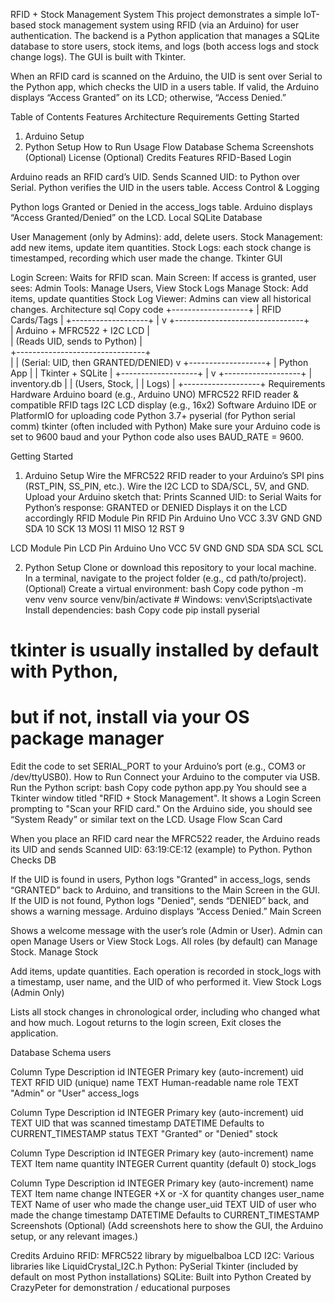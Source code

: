 RFID + Stock Management System
This project demonstrates a simple IoT-based stock management system using RFID (via an Arduino) for user authentication. The backend is a Python application that manages a SQLite database to store users, stock items, and logs (both access logs and stock change logs). The GUI is built with Tkinter.

When an RFID card is scanned on the Arduino, the UID is sent over Serial to the Python app, which checks the UID in a users table. If valid, the Arduino displays “Access Granted” on its LCD; otherwise, “Access Denied.”

Table of Contents
Features
Architecture
Requirements
Getting Started
1. Arduino Setup
2. Python Setup
How to Run
Usage Flow
Database Schema
Screenshots (Optional)
License (Optional)
Credits
Features
RFID-Based Login

Arduino reads an RFID card’s UID.
Sends Scanned UID: <UID> to Python over Serial.
Python verifies the UID in the users table.
Access Control & Logging

Python logs Granted or Denied in the access_logs table.
Arduino displays “Access Granted/Denied” on the LCD.
Local SQLite Database

User Management (only by Admins): add, delete users.
Stock Management: add new items, update item quantities.
Stock Logs: each stock change is timestamped, recording which user made the change.
Tkinter GUI

Login Screen: Waits for RFID scan.
Main Screen: If access is granted, user sees:
Admin Tools: Manage Users, View Stock Logs
Manage Stock: Add items, update quantities
Stock Log Viewer: Admins can view all historical changes.
Architecture
sql
Copy code
         +-------------------+
         |   RFID Cards/Tags |
         +-------------------+
                   |
                   v
    +--------------------------------+  
    |  Arduino + MFRC522 + I2C LCD   |  
    |  (Reads UID, sends to Python)  |  
    +--------------------------------+  
                   |
                   |  (Serial: UID, then GRANTED/DENIED)
                   v
         +-------------------+
         |   Python App     |
         | Tkinter + SQLite |
         +-------------------+
                   |
                   v
         +-------------------+
         |  inventory.db    |
         | (Users, Stock,   |
         |  Logs)           |
         +-------------------+
Requirements
Hardware
Arduino board (e.g., Arduino UNO)
MFRC522 RFID reader & compatible RFID tags
I2C LCD display (e.g., 16x2)
Software
Arduino IDE or PlatformIO for uploading code
Python 3.7+
pyserial (for Python serial comm)
tkinter (often included with Python)
Make sure your Arduino code is set to 9600 baud and your Python code also uses BAUD_RATE = 9600.

Getting Started
1. Arduino Setup
Wire the MFRC522 RFID reader to your Arduino’s SPI pins (RST_PIN, SS_PIN, etc.).
Wire the I2C LCD to SDA/SCL, 5V, and GND.
Upload your Arduino sketch that:
Prints Scanned UID: <UID> to Serial
Waits for Python’s response: GRANTED or DENIED
Displays it on the LCD accordingly
RFID Module
Pin RFID	Pin Arduino Uno
VCC	            3.3V
GND	            GND
SDA	            10
SCK	            13
MOSI	        11
MISO	        12
RST	            9

LCD Module
Pin LCD	Pin Arduino Uno
VCC	        5V
GND	        GND
SDA	        SDA
SCL	        SCL

2. Python Setup
Clone or download this repository to your local machine.
In a terminal, navigate to the project folder (e.g., cd path/to/project).
(Optional) Create a virtual environment:
bash
Copy code
python -m venv venv
source venv/bin/activate   # Windows: venv\Scripts\activate
Install dependencies:
bash
Copy code
pip install pyserial
# tkinter is usually installed by default with Python, 
# but if not, install via your OS package manager
Edit the code to set SERIAL_PORT to your Arduino’s port (e.g., COM3 or /dev/ttyUSB0).
How to Run
Connect your Arduino to the computer via USB.
Run the Python script:
bash
Copy code
python app.py
You should see a Tkinter window titled "RFID + Stock Management". It shows a Login Screen prompting to "Scan your RFID card."
On the Arduino side, you should see “System Ready” or similar text on the LCD.
Usage Flow
Scan Card

When you place an RFID card near the MFRC522 reader, the Arduino reads its UID and sends Scanned UID: 63:19:CE:12 (example) to Python.
Python Checks DB

If the UID is found in users, Python logs "Granted" in access_logs, sends “GRANTED” back to Arduino, and transitions to the Main Screen in the GUI.
If the UID is not found, Python logs "Denied", sends “DENIED” back, and shows a warning message. Arduino displays “Access Denied.”
Main Screen

Shows a welcome message with the user’s role (Admin or User).
Admin can open Manage Users or View Stock Logs.
All roles (by default) can Manage Stock.
Manage Stock

Add items, update quantities. Each operation is recorded in stock_logs with a timestamp, user name, and the UID of who performed it.
View Stock Logs (Admin Only)

Lists all stock changes in chronological order, including who changed what and how much.
Logout returns to the login screen, Exit closes the application.

Database Schema
users

Column	Type	Description
id	INTEGER	Primary key (auto-increment)
uid	TEXT	RFID UID (unique)
name	TEXT	Human-readable name
role	TEXT	"Admin" or "User"
access_logs

Column	Type	Description
id	INTEGER	Primary key (auto-increment)
uid	TEXT	UID that was scanned
timestamp	DATETIME	Defaults to CURRENT_TIMESTAMP
status	TEXT	"Granted" or "Denied"
stock

Column	Type	Description
id	INTEGER	Primary key (auto-increment)
name	TEXT	Item name
quantity	INTEGER	Current quantity (default 0)
stock_logs

Column	Type	Description
id	INTEGER	Primary key (auto-increment)
name	TEXT	Item name
change	INTEGER	+X or -X for quantity changes
user_name	TEXT	Name of user who made the change
user_uid	TEXT	UID of user who made the change
timestamp	DATETIME	Defaults to CURRENT_TIMESTAMP
Screenshots (Optional)
(Add screenshots here to show the GUI, the Arduino setup, or any relevant images.)



Credits
Arduino RFID: MFRC522 library by miguelbalboa
LCD I2C: Various libraries like LiquidCrystal_I2C.h
Python:
PySerial
Tkinter (included by default on most Python installations)
SQLite: Built into Python
Created by CrazyPeter for demonstration / educational purposes